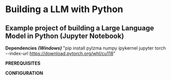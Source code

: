 # Building a LLM with Python

## Example project of building a Large Language Model in Python (Jupyter Notebook)

 **Dependencies** ***(Windows)*** "pip install pylzma numpy ipykernel jupyter torch --index-url https://download.pytorch.org/whl/cu118"

**PREREQUISITES**

**CONFIGURATION**

